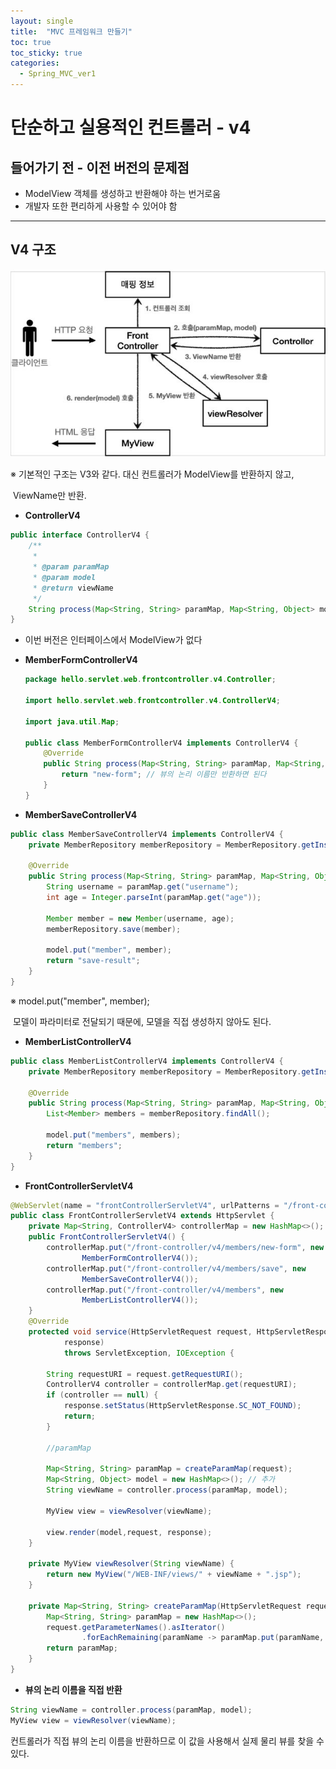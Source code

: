 ```yaml
---
layout: single
title:  "MVC 프레임워크 만들기"
toc: true
toc_sticky: true
categories:
  - Spring_MVC_ver1
---
```


#  단순하고 실용적인 컨트롤러 - v4



## 들어가기 전 - 이전 버전의 문제점



- ModelView 객체를 생성하고 반환해야 하는 번거로움
- 개발자 또한 편리하게 사용할 수 있어야 함

---



## V4 구조

![](/assets/images/2021-11-24-frontControllerv4/1.JPG)

 ※ 기본적인 구조는 V3와 같다. 대신 컨트롤러가 ModelView를 반환하지 않고, 

​      ViewName만 반환.



- **ControllerV4**

```java
public interface ControllerV4 {
    /**
     *
     * @param paramMap
     * @param model
     * @return viewName
     */
    String process(Map<String, String> paramMap, Map<String, Object> model);
}
```

- 이번 버전은 인터페이스에서 ModelView가 없다




- **MemberFormControllerV4**

  ```java
  package hello.servlet.web.frontcontroller.v4.Controller;
  
  import hello.servlet.web.frontcontroller.v4.ControllerV4;
  
  import java.util.Map;
  
  public class MemberFormControllerV4 implements ControllerV4 {
      @Override
      public String process(Map<String, String> paramMap, Map<String, Object> model) {
          return "new-form"; // 뷰의 논리 이름만 반환하면 된다
      }
  }
  
  ```
  



- **MemberSaveControllerV4**

```java
public class MemberSaveControllerV4 implements ControllerV4 {
    private MemberRepository memberRepository = MemberRepository.getInstance();

    @Override
    public String process(Map<String, String> paramMap, Map<String, Object> model) {
        String username = paramMap.get("username");
        int age = Integer.parseInt(paramMap.get("age"));

        Member member = new Member(username, age);
        memberRepository.save(member);

        model.put("member", member);
        return "save-result";
    }
}
```

 ※ model.put("member", member);

​	모델이 파라미터로 전달되기 때문에, 모델을 직접 생성하지 않아도 된다.



- **MemberListControllerV4**

```java
public class MemberListControllerV4 implements ControllerV4 {
    private MemberRepository memberRepository = MemberRepository.getInstance();

    @Override
    public String process(Map<String, String> paramMap, Map<String, Object> model) {
        List<Member> members = memberRepository.findAll();

        model.put("members", members);
        return "members";
    }
}
```



- **FrontControllerServletV4**

```java
@WebServlet(name = "frontControllerServletV4", urlPatterns = "/front-controller/v4/*")
public class FrontControllerServletV4 extends HttpServlet {
    private Map<String, ControllerV4> controllerMap = new HashMap<>();
    public FrontControllerServletV4() {
        controllerMap.put("/front-controller/v4/members/new-form", new
                MemberFormControllerV4());
        controllerMap.put("/front-controller/v4/members/save", new
                MemberSaveControllerV4());
        controllerMap.put("/front-controller/v4/members", new
                MemberListControllerV4());
    }
    @Override
    protected void service(HttpServletRequest request, HttpServletResponse
            response)
            throws ServletException, IOException {

        String requestURI = request.getRequestURI();
        ControllerV4 controller = controllerMap.get(requestURI);
        if (controller == null) {
            response.setStatus(HttpServletResponse.SC_NOT_FOUND);
            return;
        }

        //paramMap

        Map<String, String> paramMap = createParamMap(request);
        Map<String, Object> model = new HashMap<>(); // 추가
        String viewName = controller.process(paramMap, model);

        MyView view = viewResolver(viewName);

        view.render(model,request, response);
    }

    private MyView viewResolver(String viewName) {
        return new MyView("/WEB-INF/views/" + viewName + ".jsp");
    }

    private Map<String, String> createParamMap(HttpServletRequest request) {
        Map<String, String> paramMap = new HashMap<>();
        request.getParameterNames().asIterator()
                .forEachRemaining(paramName -> paramMap.put(paramName, request.getParameter(paramName)));
        return paramMap;
    }
}
```



- **뷰의 논리 이름을 직접 반환**

```java
String viewName = controller.process(paramMap, model);
MyView view = viewResolver(viewName);
```

 컨트롤러가 직접 뷰의 논리 이름을 반환하므로 이 값을 사용해서 실제 물리 뷰를 찾을 수 있다.


